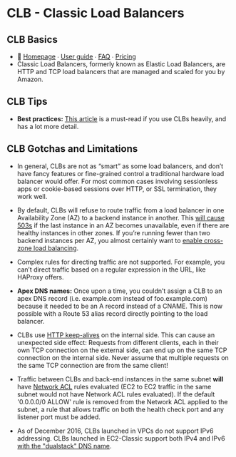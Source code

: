 # CLB - Classic Load Balancers

## CLB Basics

-	📒 [Homepage](https://aws.amazon.com/elasticloadbalancing/classicloadbalancer/) ∙ [User guide](https://aws.amazon.com/elasticloadbalancing/classicloadbalancer/developer-resources/) ∙ [FAQ](https://aws.amazon.com/elasticloadbalancing/classicloadbalancer/faqs/) ∙ [Pricing](https://aws.amazon.com/elasticloadbalancing/classicloadbalancer/pricing/)
- Classic Load Balancers, formerly known as Elastic Load Balancers, 
are HTTP and TCP load balancers that are managed and scaled for you by Amazon.

## CLB Tips

-	**Best practices:** [This article](http://aws.amazon.com/articles/1636185810492479) is a must-read if you use CLBs heavily,
 and has a lot more detail.

## CLB Gotchas and Limitations

-	In general, CLBs are not as “smart” as some load balancers, 
and don’t have fancy features or fine-grained control a traditional hardware load balancer would offer. 
For most common cases involving sessionless apps or cookie-based sessions over HTTP, or SSL termination, they work well.

-	By default, CLBs will refuse to route traffic from a load balancer in one Availability Zone (AZ) 
to a backend instance in another. This [will cause 503s](http://docs.aws.amazon.com/elasticloadbalancing/latest/classic/ts-elb-error-message.html#ts-elb-errorcodes-http503) 
if the last instance in an AZ becomes unavailable, even if there are healthy instances in other zones. 
If you’re running fewer than two backend instances per AZ, you almost certainly want to [enable cross-zone load balancing](http://docs.aws.amazon.com/elasticloadbalancing/latest/classic/enable-disable-crosszone-lb.html#enable-cross-zone).

- Complex rules for directing traffic are not supported. 
For example, you can’t direct traffic based on a regular expression in the URL, like HAProxy offers.

- **Apex DNS names:** Once upon a time, 
you couldn’t assign a CLB to an apex DNS record (i.e. example.com instead of foo.example.com) 
because it needed to be an A record instead of a CNAME. This is now possible with a Route 53 alias record directly pointing to the load balancer.

- CLBs use [HTTP keep-alives](https://en.wikipedia.org/wiki/HTTP_persistent_connection) on the internal side. 
This can cause an unexpected side effect: 
Requests from different clients, each in their own TCP connection on the external side, 
can end up on the same TCP connection on the internal side. 
Never assume that multiple requests on the same TCP connection are from the same client!

- Traffic between CLBs and back-end instances in the same subnet 
**will** have [Network ACL](http://docs.aws.amazon.com/AmazonVPC/latest/UserGuide/VPC_ACLs.html) rules evaluated (EC2 to EC2 traffic in the same subnet would not have Network ACL rules evaluated). 
If the default '0.0.0.0/0 ALLOW' rule is removed from the Network ACL applied to the subnet, 
a rule that allows traffic on both the health check port and any listener port must be added.

- As of December 2016, CLBs launched in VPCs do not support IPv6 addressing. 
CLBs launched in EC2-Classic support both IPv4 and IPv6 [with the "dualstack" DNS name](http://docs.aws.amazon.com/elasticloadbalancing/latest/classic/elb-internet-facing-load-balancers.html#internet-facing-ip-addresses).

